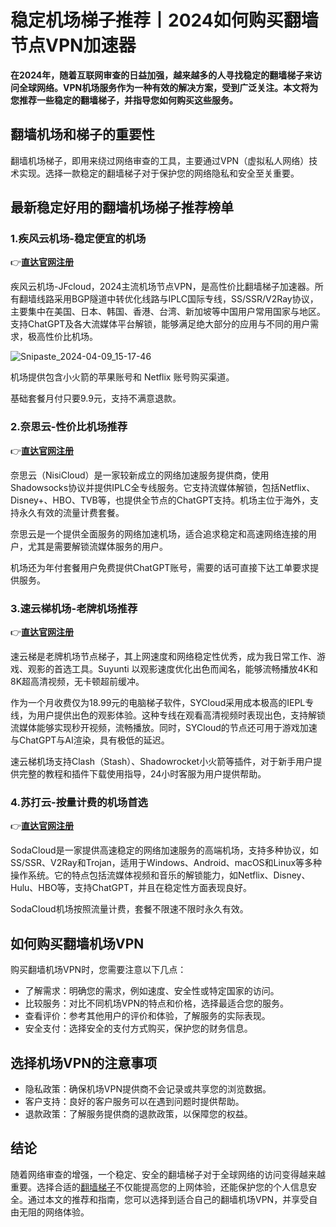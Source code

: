 # 稳定机场梯子推荐丨2024如何购买翻墙节点VPN加速器


**在2024年，随着互联网审查的日益加强，越来越多的人寻找稳定的翻墙梯子来访问全球网络。VPN机场服务作为一种有效的解决方案，受到广泛关注。本文将为您推荐一些稳定的翻墙梯子，并指导您如何购买这些服务。**

## 翻墙机场和梯子的重要性
翻墙机场梯子，即用来绕过网络审查的工具，主要通过VPN（虚拟私人网络）技术实现。选择一款稳定的翻墙梯子对于保护您的网络隐私和安全至关重要。

## 最新稳定好用的翻墙机场梯子推荐榜单

### 1.疾风云机场-稳定便宜的机场
👉[**直达官网注册**](https://go.51tz.cc/jfcloud)

疾风云机场-JFcloud，2024主流机场节点VPN，是高性价比翻墙梯子加速器。所有翻墙线路采用BGP隧道中转优化线路与IPLC国际专线，SS/SSR/V2Ray协议，主要集中在美国、日本、韩国、香港、台湾、新加坡等中国用户常用国家与地区。支持ChatGPT及各大流媒体平台解锁，能够满足绝大部分的应用与不同的用户需求，极高性价比机场。

![Snipaste_2024-04-09_15-17-46](https://github.com/2025vpn/2024tizi/assets/163795710/96209700-feb0-4354-a0a2-892b02a6ecd6)


机场提供包含小火箭的苹果账号和 Netflix 账号购买渠道。

基础套餐月付只要9.9元，支持不满意退款。

### 2.奈思云-性价比机场推荐
👉[**直达官网注册**](https://go.51tz.cc/nicecloud)

奈思云（NisiCloud）是一家较新成立的网络加速服务提供商，使用Shadowsocks协议并提供IPLC全专线服务。它支持流媒体解锁，包括Netflix、Disney+、HBO、TVB等，也提供全节点的ChatGPT支持。机场主位于海外，支持永久有效的流量计费套餐。

奈思云是一个提供全面服务的网络加速机场，适合追求稳定和高速网络连接的用户，尤其是需要解锁流媒体服务的用户。

机场还为年付套餐用户免费提供ChatGPT账号，需要的话可直接下达工单要求提供服务。

### 3.速云梯机场-老牌机场推荐
👉[**直达官网注册**](https://go.51tz.cc/sycloud)

速云梯是老牌机场节点梯子，其上网速度和网络稳定性优秀，成为我日常工作、游戏、观影的首选工具。Suyunti 以观影速度优化出色而闻名，能够流畅播放4K和8K超高清视频，无卡顿超前缓冲。

作为一个月收费仅为18.99元的电脑梯子软件，SYCloud采用成本极高的IEPL专线，为用户提供出色的观影体验。这种专线在观看高清视频时表现出色，支持解锁流媒体能够实现秒开视频，流畅播放。同时，SYCloud的节点还可用于游戏加速与ChatGPT与AI渲染，具有极低的延迟。

速云梯机场支持Clash（Stash）、Shadowrocket小火箭等插件，对于新手用户提供完整的教程和插件下载使用指导，24小时客服为用户提供帮助。

### 4.苏打云-按量计费的机场首选
👉[**直达官网注册**](https://go.51tz.cc/sodacloud)

SodaCloud是一家提供高速稳定的网络加速服务的高端机场，支持多种协议，如SS/SSR、V2Ray和Trojan，适用于Windows、Android、macOS和Linux等多种操作系统。它的特点包括流媒体视频和音乐的解锁能力，如Netflix、Disney、Hulu、HBO等，支持ChatGPT，并且在稳定性方面表现良好。

SodaCloud机场按照流量计费，套餐不限速不限时永久有效。


## 如何购买翻墙机场VPN
购买翻墙机场VPN时，您需要注意以下几点：

* 了解需求：明确您的需求，例如速度、安全性或特定国家的访问。
* 比较服务：对比不同机场VPN的特点和价格，选择最适合您的服务。
* 查看评价：参考其他用户的评价和体验，了解服务的实际表现。
* 安全支付：选择安全的支付方式购买，保护您的财务信息。
  
## 选择机场VPN的注意事项
* 隐私政策：确保机场VPN提供商不会记录或共享您的浏览数据。
* 客户支持：良好的客户服务可以在遇到问题时提供帮助。
* 退款政策：了解服务提供商的退款政策，以保障您的权益。
  
## 结论
随着网络审查的增强，一个稳定、安全的翻墙梯子对于全球网络的访问变得越来越重要。选择合适的[翻墙梯子](https://musescore.org/zh-hans/node/362691)不仅能提高您的上网体验，还能保护您的个人信息安全。通过本文的推荐和指南，您可以选择到适合自己的翻墙机场VPN，并享受自由无阻的网络体验。





